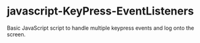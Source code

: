 # javascript-KeyPress-EventListeners
Basic JavaScript script to handle multiple keypress events and log onto the screen.

